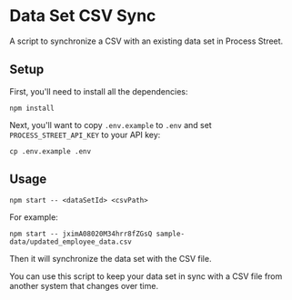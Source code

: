 # Data Set CSV Sync

A script to synchronize a CSV with an existing data set in Process Street.

## Setup

First, you'll need to install all the dependencies:

```shell
npm install
```

Next, you'll want to copy `.env.example` to `.env` and set `PROCESS_STREET_API_KEY` to your API key:

```shell
cp .env.example .env
```

## Usage

```shell
npm start -- <dataSetId> <csvPath>
```

For example:

```shell
npm start -- jximA08020M34hrr8fZGsQ sample-data/updated_employee_data.csv
```

Then it will synchronize the data set with the CSV file.

You can use this script to keep your data set in sync with a CSV file from another system that changes over time.
